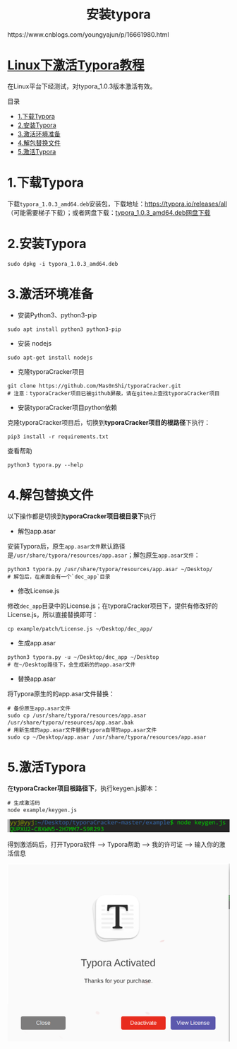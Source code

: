 <h1 align="center">安装typora</h1>
https://www.cnblogs.com/youngyajun/p/16661980.html



# [Linux下激活Typora教程](https://www.cnblogs.com/youngyajun/p/16661980.html)

在Linux平台下经测试，对typora_1.0.3版本激活有效。



目录

- [1.下载Typora](https://www.cnblogs.com/youngyajun/p/16661980.html#1下载typora)
- [2.安装Typora](https://www.cnblogs.com/youngyajun/p/16661980.html#2安装typora)
- [3.激活环境准备](https://www.cnblogs.com/youngyajun/p/16661980.html#3激活环境准备)
- [4.解包替换文件](https://www.cnblogs.com/youngyajun/p/16661980.html#4解包替换文件)
- [5.激活Typora](https://www.cnblogs.com/youngyajun/p/16661980.html#5激活typora)



# 1.下载Typora

下载`typora_1.0.3_amd64.deb`安装包，下载地址：https://typora.io/releases/all （可能需要梯子下载）；或者网盘下载：[typora_1.0.3_amd64.deb网盘下载](https://www.aliyundrive.com/s/v3bivFhhxaQ)

# 2.安装Typora

```shell
sudo dpkg -i typora_1.0.3_amd64.deb
```

# 3.激活环境准备

- 安装Python3、python3-pip

```shell
sudo apt install python3 python3-pip
```

- 安装 nodejs

```shell
sudo apt-get install nodejs
```

- 克隆typoraCracker项目

```shell
git clone https://github.com/Mas0nShi/typoraCracker.git
# 注意：typoraCracker项目已被github屏蔽，请在gitee上查找typoraCracker项目
```

- 安装typoraCracker项目python依赖

克隆typoraCracker项目后，切换到**typoraCracker项目的根路径**下执行：

```shell
pip3 install -r requirements.txt
```

查看帮助

```shell
python3 typora.py --help
```

# 4.解包替换文件

以下操作都是切换到**typoraCracker项目根目录下**执行

- 解包app.asar

安装Typora后，原生`app.asar文件`默认路径是`/usr/share/typora/resources/app.asar`；解包原生`app.asar文件`：

```shell
python3 typora.py /usr/share/typora/resources/app.asar ~/Desktop/  
# 解包后，在桌面会有一个`dec_app`目录
```

- 修改License.js

修改`dec_app`目录中的License.js；在typoraCracker项目下，提供有修改好的License.js，所以直接替换即可：

```shell
cp example/patch/License.js ~/Desktop/dec_app/
```

- 生成app.asar

```shell
python3 typora.py -u ~/Desktop/dec_app ~/Desktop
# 在~/Desktop路径下，会生成新的的app.asar文件
```

- 替换app.asar

将Typora原生的的app.asar文件替换：

```shell
# 备份原生app.asar文件
sudo cp /usr/share/typora/resources/app.asar /usr/share/typora/resources/app.asar.bak    
# 用新生成的app.asar文件替换typora自带的app.asar文件
sudo cp ~/Desktop/app.asar /usr/share/typora/resources/app.asar         
```

# 5.激活Typora

在**typoraCracker项目根路径下**，执行keygen.js脚本：

```shell
# 生成激活码
node example/keygen.js
```

![avatar](安装typora.assets/1779202-20220906152354321-1317636443.png)

得到激活码后，打开Typora软件 --> Typora帮助 --> 我的许可证 --> 输入你的激活信息

![avatar](安装typora.assets/1779202-20220906152354337-1963128876.png)